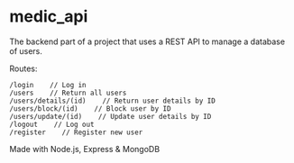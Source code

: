 # medic_api

The backend part of a project that uses a REST API to manage a database of users.

Routes:
```
/login    // Log in
/users    // Return all users
/users/details/(id)    // Return user details by ID
/users/block/(id)    // Block user by ID
/users/update/(id)    // Update user details by ID
/logout    // Log out
/register    // Register new user
```

Made with Node.js, Express & MongoDB
